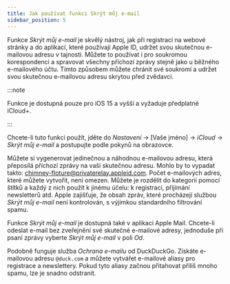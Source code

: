 ```yaml
---
title: Jak používat funkci Skrýt můj e-mail
sidebar_position: 5
---
```


Funkce *Skrýt můj e-mail* je skvělý nástroj, jak při registraci na webové stránky a do aplikací, které používají Apple ID, udržet svou skutečnou e-mailovou adresu v tajnosti. Můžete to používat i pro soukromou korespondenci a spravovat všechny příchozí zprávy stejně jako u běžného e-mailového účtu. Tímto způsobem můžete chránit své soukromí a udržet svou skutečnou e-mailovou adresu skrytou před zvědavci.

:::note

Funkce je dostupná pouze pro iOS 15 a vyšší a vyžaduje předplatné iCloud+.

:::

Chcete-li tuto funkci použít, jděte do *Nastavení* → [Vaše jméno] → *iCloud* → *Skrýt můj e-mail* a postupujte podle pokynů na obrazovce.

Můžete si vygenerovat jedinečnou a náhodnou e-mailovou adresu, která přeposílá příchozí zprávy na vaši skutečnou adresu. Mohlo by to vypadat takto: chimney-floture@privaterelay.appleid.com. Počet e-mailových adres, které můžete vytvořit, není omezen. Můžete je rozdělit do kategorií pomocí štítků a každý z nich použít k jinému účelu: k registraci, přijímání newsletterů atd. Apple zajišťuje, že obsah zpráv, které procházejí službou *Skrýt můj e-mail* není kontrolován, s výjimkou standardního filtrování spamu.

Funkce *Skrýt můj e-mail* je dostupná také v aplikaci Apple Mail. Chcete-li odeslat e-mail bez zveřejnění své skutečné e-mailové adresy, jednoduše při psaní zprávy vyberte *Skrýt můj e-mail* v poli *Od*.

Podobně funguje služba *Ochrana e-mailu* od DuckDuckGo. Získáte e-mailovou adresu `@duck.com` a můžete vytvářet e-mailové aliasy pro registrace a newslettery. Pokud tyto aliasy začnou přitahovat příliš mnoho spamu, lze je snadno odstranit.
